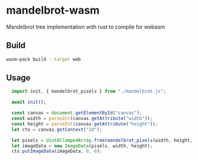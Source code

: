 # mandelbrot-wasm

Mandelbrot tree implementation with rust to compile for webasm

## Build

```bash
wasm-pack build --target web
```

## Usage

```js
  import init, { mandelbrot_pixels } from "./mandelbrot.js";

  await init();

  const canvas = document.getElementById("canvas");
  const width = parseInt(canvas.getAttribute("width"));
  const height = parseInt(canvas.getAttribute("height"));
  let ctx = canvas.getContext("2d");

  let pixels = Uint8ClampedArray.from(mandelbrot_pixels(width, height, 1000, -2.0, 1.0, -1.0, 1.0));
  let imageData = new ImageData(pixels, width, height);
  ctx.putImageData(imageData, 0, 0);
```